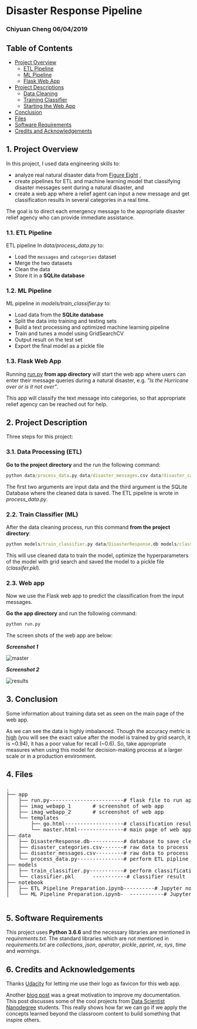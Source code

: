 # Disaster Response Pipeline

### Chiyuan Cheng 06/04/2019

## Table of Contents

- [Project Overview](#overview)
  - [ETL Pipeline](#etl_pipeline)
  - [ML Pipeline](#ml_pipeline)
  - [Flask Web App](#flask)
- [Project Descriptions](#run)
  - [Data Cleaning](#cleaning)
  - [Training Classifier](#training)
  - [Starting the Web App](#starting)
- [Conclusion](#conclusion)
- [Files](#files)
- [Software Requirements](#sw)
- [Credits and Acknowledgements](#credits)


<a id='overview'></a>

## 1. Project Overview

In this project, I used data engineering skills to: 

-  analyze real natural disaster data from <a href="https://www.figure-eight.com/" target="_blank">Figure Eight</a> , 
-  create pipelines for ETL and machine learning model that classifying disaster messages sent during a natural disaster, and 
-  create a web app where a relief agent can input a new message and get classification results in several categories in a real time.  

The goal is to direct each emergency message to the appropriate disaster relief agency who can provide immediate assistance.


### 1.1. ETL Pipeline

ETL pipeline In *data/process_data.py* to:

- Load the `messages` and `categories` dataset
- Merge the two datasets
- Clean the data
- Store it in a **SQLite database**

<a id='ml_pipeline'></a>

### 1.2. ML Pipeline

ML pipeline in *models/train_classifier.py* to:

- Load data from the **SQLite database**
- Split the data into training and testing sets
- Build a text processing and optimized machine learning pipeline
- Train and tunes a model using GridSearchCV
- Output result on the test set
- Export the final model as a pickle file

<a id='flask'></a>

### 1.3. Flask Web App

<a id='eg'></a>

Running [run.py](#com) **from app directory** will start the web app where users can enter their message queries during a natural disaster, e.g. *"Is the Hurricane over or is it not over"*.

This app will classify the text message into categories, so that appropriate relief agency can be reached out for help.

<a id='run'></a>

## 2. Project Description

Three steps for this project:

<a id='cleaning'></a>

### 3.1. Data Processing (ETL)

**Go to the project directory** and the run the following command:

```bat
python data/process_data.py data/disaster_messages.csv data/disaster_categories.csv data/DisasterResponse.db
```

The first two arguments are input data and the third argument is the SQLite Database where the cleaned data is saved. The ETL pipeline is wrote in *process_data.py*.


<a id='training'></a>

### 2.2. Train Classifier (ML)

After the data cleaning process, run this command **from the project directory**:

```bat
python models/train_classifier.py data/DisasterResponse.db models/classifier.pkl
```

This will use cleaned data to train the model, optimize the hyperparameters of the model with grid search and saved the model to a pickle file (*classifer.pkl*).


<a id='starting'></a>

### 2.3. Web app

Now we use the Flask web app to predict the classification from the input messages.

**Go the app directory** and run the following command:

<a id='com'></a>

```bat
python run.py
```

The screen shots of the web app are below:

**_Screenshot 1_**

![master](app/Disasters.png)



**_Screenshot 2_**

![results](app/Disasters_1.png)

<a id='conclusion'></a>

## 3. Conclusion

Some information about training data set as seen on the main page of the web app.


As we can see the data is highly imbalanced. Though the accuracy metric is [high](#acc) (you will see the exact value after the model is trained by grid search, it is ~0.94), it has a poor value for recall (~0.6). So, take appropriate measures when using this model for decision-making process at a larger scale or in a production environment.

<a id='files'></a>

## 4. Files

<pre>
.
├── app
│   ├── run.py------------------------# flask file to run app
│   ├── imag_webapp_1		# screenshot of web app
│   ├── imag_webapp_2 		# screenshot of web app
│   └── templates
│       ├── go.html-------------------# classification result page of web app
│       └── master.html---------------# main page of web app
├── data
│   ├── DisasterResponse.db-----------# database to save cleaned data
│   ├── disaster_categories.csv-------# raw data to process
│   ├── disaster_messages.csv---------# raw data to process
│   └── process_data.py---------------# perform ETL pipline
├── models
│   ├── train_classifier.py-----------# perform classification pipeline
│   └── classifier.pkl		-----------# classifier result
├── notebook
│   ├── ETL Pipeline Preparation.ipynb----------# Jupyter notebook for ETL 
│   └── ML Pipeline Preparation.ipynb-	-----------# Jupyter notebook for ML

</pre>

<a id='sw'></a>

## 5. Software Requirements

This project uses **Python 3.6.6** and the necessary libraries are mentioned in _requirements.txt_.
The standard libraries which are not mentioned in _requirements.txt_ are _collections_, _json_, _operator_, _pickle_, _pprint_, _re_, _sys_, _time_ and _warnings_.

<a id='credits'></a>

## 6. Credits and Acknowledgements

Thanks <a href="https://www.udacity.com" target="_blank">Udacity</a> for letting me use their logo as favicon for this web app.

Another <a href="https://medium.com/udacity/three-awesome-projects-from-udacitys-data-scientist-program-609ff0949bed" target="_blank">blog post</a> was a great motivation to improve my documentation. This post discusses some of the cool projects from <a href="https://in.udacity.com/course/data-scientist-nanodegree--nd025" target="_blank">Data Scientist Nanodegree</a> students. This really shows how far we can go if we apply the concepts learned beyond the classroom content to build something that inspire others.